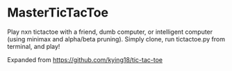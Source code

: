 # MasterTicTacToe
Play nxn tictactoe with a friend, dumb computer, or intelligent computer (using minimax and alpha/beta pruning).
Simply clone, run tictactoe.py from terminal, and play!

Expanded from https://github.com/kying18/tic-tac-toe
